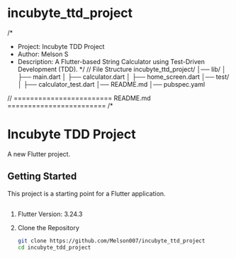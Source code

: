 # incubyte_ttd_project

/*
* Project: Incubyte TDD Project
* Author: Melson S
* Description: A Flutter-based String Calculator using Test-Driven Development (TDD).
  */
// File Structure
  incubyte_ttd_project/
  │── lib/
  │   ├── main.dart
  │   ├── calculator.dart
  │   ├── home_screen.dart
  │── test/
  │   ├── calculator_test.dart
  │── README.md
  │── pubspec.yaml


// ======================== README.md ========================
/*
# Incubyte TDD Project

A new Flutter project.

## Getting Started

This project is a starting point for a Flutter application.

##
1. Flutter Version: 3.24.3

1. Clone the Repository
   ```sh
   git clone https://github.com/Melson007/incubyte_ttd_project
   cd incubyte_tdd_project

